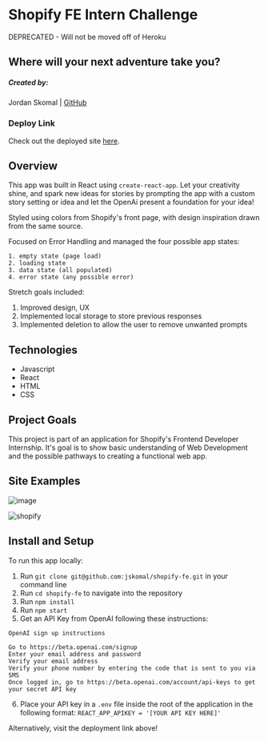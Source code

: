 # Shopify FE Intern Challenge

DEPRECATED - Will not be moved off of Heroku

## Where will your next adventure take you?

##### Created by:

Jordan Skomal | [GitHub](https://github.com/jskomal)

### Deploy Link

Check out the deployed site [here](https://jskomal-shopify.herokuapp.com/).

## Overview

This app was built in React using `create-react-app`. Let your creativity shine, and spark new ideas for stories by prompting the app with a custom story setting or idea and let the OpenAi present a foundation for your idea!

Styled using colors from Shopify's front page, with design inspiration drawn from the same source.

Focused on Error Handling and managed the four possible app states:

```
1. empty state (page load)
2. loading state 
3. data state (all populated)
4. error state (any possible error)
```

Stretch goals included:

1. Improved design, UX
2. Implemented local storage to store previous responses
3. Implemented deletion to allow the user to remove unwanted prompts

## Technologies

- Javascript
- React
- HTML
- CSS

## Project Goals

This project is part of an application for Shopify's Frontend Developer Internship. It's goal is to show basic understanding of Web Development and the possible pathways to creating a functional web app.

## Site Examples

![image](https://user-images.githubusercontent.com/90876852/168488938-5ba956bb-0945-49fb-910f-47960e31d1db.png)

![shopify](https://user-images.githubusercontent.com/90876852/168489175-4c2bc10f-51a8-4274-9450-f154e36316a6.gif)

## Install and Setup

To run this app locally:

1. Run `git clone git@github.com:jskomal/shopify-fe.git` in your command line
2. Run `cd shopify-fe` to navigate into the repository
3. Run `npm install`
4. Run `npm start`
5. Get an API Key from OpenAI following these instructions:

```
OpenAI sign up instructions

Go to https://beta.openai.com/signup
Enter your email address and password
Verify your email address
Verify your phone number by entering the code that is sent to you via SMS
Once logged in, go to https://beta.openai.com/account/api-keys to get your secret API key
```

6. Place your API key in a `.env` file inside the root of the application in the following format:
`REACT_APP_APIKEY = '[YOUR API KEY HERE]'` 

Alternatively, visit the deployment link above!
